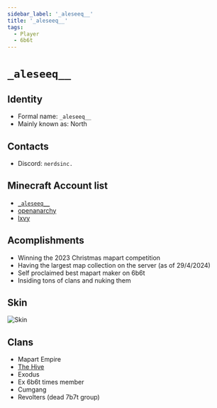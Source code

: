 ```yaml
---
sidebar_label: '_aleseeq__'
title: '_aleseeq__'
tags:
  - Player
  - 6b6t
---
```


# `_aleseeq__`

## Identity
* Formal name: `_aleseeq__`
* Mainly known as: North

## Contacts
* Discord: `nerdsinc.`

## Minecraft Account list
* [`_aleseeq__`](https://nl.namemc.com/profile/_aleseeq__.1)
* [openanarchy](https://nl.namemc.com/profile/openanarchy.4)
* [lxvy](https://nl.namemc.com/profile/lxvy.4)

## Acomplishments
* Winning the 2023 Christmas mapart competition
* Having the largest map collection on the server (as of 29/4/2024)
* Self proclaimed best mapart maker on 6b6t
* Insiding tons of clans and nuking them

## Skin
![Skin](https://s.namemc.com/3d/skin/body.png?id=8ba3245f351fe11b&model=slim&theta=30&phi=21&time=90&width=100&height=200)

## Clans
* Mapart Empire
* [The Hive](../Groups/hive.md)
* Exodus
* Ex 6b6t times member
* Cumgang
* Revolters (dead 7b7t group)